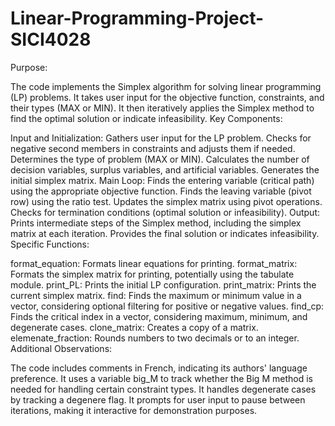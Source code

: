# Linear-Programming-Project-SICI4028

Purpose:

The code implements the Simplex algorithm for solving linear programming (LP) problems.
It takes user input for the objective function, constraints, and their types (MAX or MIN).
It then iteratively applies the Simplex method to find the optimal solution or indicate infeasibility.
Key Components:

Input and Initialization:
Gathers user input for the LP problem.
Checks for negative second members in constraints and adjusts them if needed.
Determines the type of problem (MAX or MIN).
Calculates the number of decision variables, surplus variables, and artificial variables.
Generates the initial simplex matrix.
Main Loop:
Finds the entering variable (critical path) using the appropriate objective function.
Finds the leaving variable (pivot row) using the ratio test.
Updates the simplex matrix using pivot operations.
Checks for termination conditions (optimal solution or infeasibility).
Output:
Prints intermediate steps of the Simplex method, including the simplex matrix at each iteration.
Provides the final solution or indicates infeasibility.
Specific Functions:

format_equation: Formats linear equations for printing.
format_matrix: Formats the simplex matrix for printing, potentially using the tabulate module.
print_PL: Prints the initial LP configuration.
print_matrix: Prints the current simplex matrix.
find: Finds the maximum or minimum value in a vector, considering optional filtering for positive or negative values.
find_cp: Finds the critical index in a vector, considering maximum, minimum, and degenerate cases.
clone_matrix: Creates a copy of a matrix.
elemenate_fraction: Rounds numbers to two decimals or to an integer.
Additional Observations:

The code includes comments in French, indicating its authors' language preference.
It uses a variable big_M to track whether the Big M method is needed for handling certain constraint types.
It handles degenerate cases by tracking a degenere flag.
It prompts for user input to pause between iterations, making it interactive for demonstration purposes.
